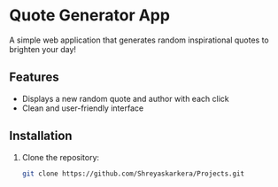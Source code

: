 # Quote Generator App

A simple web application that generates random inspirational quotes to brighten your day!

## Features

- Displays a new random quote and author with each click
- Clean and user-friendly interface


## Installation

1. Clone the repository:

   ```bash
   git clone https://github.com/Shreyaskarkera/Projects.git
